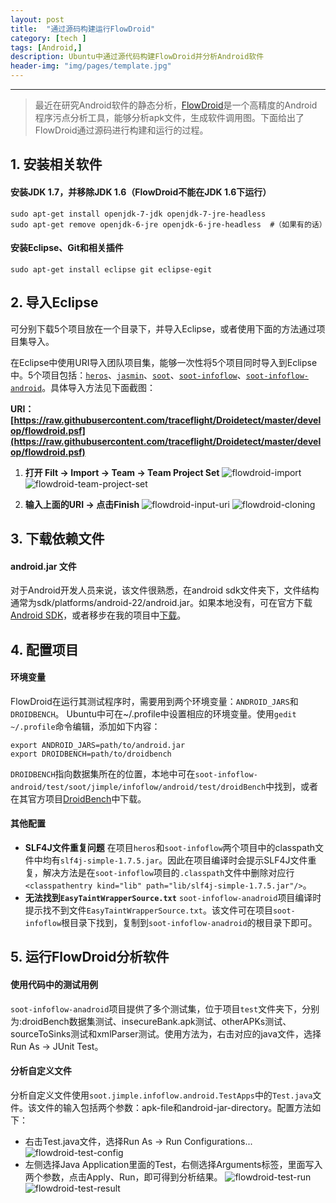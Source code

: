 ```yaml
---
layout: post
title:  "通过源码构建运行FlowDroid"
category: [tech ]
tags: [Android,]
description: Ubuntu中通过源代码构建FlowDroid并分析Android软件
header-img: "img/pages/template.jpg"
---
```



----
> 最近在研究Android软件的静态分析，[FlowDroid](https://blogs.uni-paderborn.de/sse/tools/flowdroid/)是一个高精度的Android程序污点分析工具，能够分析apk文件，生成软件调用图。下面给出了FlowDroid通过源码进行构建和运行的过程。

## 1. 安装相关软件 ##

#### 安装JDK 1.7，并移除JDK 1.6（FlowDroid不能在JDK 1.6下运行） ####
~~~ shell
sudo apt-get install openjdk-7-jdk openjdk-7-jre-headless 
sudo apt-get remove openjdk-6-jre openjdk-6-jre-headless  #（如果有的话）
~~~

#### 安装Eclipse、Git和相关插件 ####
~~~ shell
sudo apt-get install eclipse git eclipse-egit
~~~

## 2. 导入Eclipse #

可分别下载5个项目放在一个目录下，并导入Eclipse，或者使用下面的方法通过项目集导入。

在Eclipse中使用URI导入团队项目集，能够一次性将5个项目同时导入到Eclipse中。5个项目包括：[`heros`](https://github.com/Sable/heros.git)、[`jasmin`](https://github.com/Sable/jasmin.git)、[`soot`](https://github.com/Sable/soot.git)、[`soot-infoflow`](https://github.com/secure-software-engineering/soot-infoflow.git)、[`soot-infoflow-android`](https://github.com/secure-software-engineering/soot-infoflow-android.git)。具体导入方法见下面截图：

**URI： [https://raw.githubusercontent.com/traceflight/Droidetect/master/develop/flowdroid.psf](https://raw.githubusercontent.com/traceflight/Droidetect/master/develop/flowdroid.psf)**

1. **打开 Filt -> Import -> Team -> Team Project Set**
![flowdroid-import](http://7xsbrq.com1.z0.glb.clouddn.com/img/blogs/blog-flowdroid-import.png)
![flowdroid-team-project-set](http://7xsbrq.com1.z0.glb.clouddn.com/img/blogs/blog-flowdroid-team-project-set.png)

2. **输入上面的URI -> 点击Finish**
![flowdroid-input-uri](http://7xsbrq.com1.z0.glb.clouddn.com/img/blogs/blog-flowdroid-input-URI.png)
![flowdroid-cloning](http://7xsbrq.com1.z0.glb.clouddn.com/img/blogs/blog-flowdroid-cloning.png)


## 3. 下载依赖文件 #

#### android.jar 文件 ####
对于Android开发人员来说，该文件很熟悉，在android sdk文件夹下，文件结构通常为sdk/platforms/android-22/android.jar。如果本地没有，可在官方下载[Android SDK](https://developer.android.com/sdk/index.html)，或者移步在我的项目中[下载](https://github.com/traceflight/Android-related-repo/tree/master/Android%20Jars)。

## 4. 配置项目 #

#### 环境变量 ####
FlowDroid在运行其测试程序时，需要用到两个环境变量：`ANDROID_JARS`和`DROIDBENCH`。
Ubuntu中可在~/.profile中设置相应的环境变量。使用`gedit ~/.profile`命令编辑，添加如下内容：

~~~ shell
export ANDROID_JARS=path/to/android.jar
export DROIDBENCH=path/to/droidbench
~~~

`DROIDBENCH`指向数据集所在的位置，本地中可在`soot-infoflow-android/test/soot/jimple/infoflow/android/test/droidBench`中找到，或者在其官方项目[DroidBench](https://github.com/secure-software-engineering/DroidBench)中下载。

#### 其他配置 ####
  * **SLF4J文件重复问题**
  在项目`heros`和`soot-infoflow`两个项目中的classpath文件中均有`slf4j-simple-1.7.5.jar`。因此在项目编译时会提示SLF4J文件重复，解决方法是在`soot-infoflow`项目的`.classpath`文件中删除对应行`<classpathentry kind="lib" path="lib/slf4j-simple-1.7.5.jar"/>`。
  * **无法找到`EasyTaintWrapperSource.txt`**
  `soot-infoflow-anadroid`项目编译时提示找不到文件`EasyTaintWrapperSource.txt`。该文件可在项目`soot-infoflow`根目录下找到，复制到`soot-infoflow-anadroid`的根目录下即可。

## 5. 运行FlowDroid分析软件 #

#### 使用代码中的测试用例 ####
 `soot-infoflow-anadroid`项目提供了多个测试集，位于项目`test`文件夹下，分别为:droidBench数据集测试、insecureBank.apk测试、otherAPKs测试、sourceToSinks测试和xmlParser测试。使用方法为，右击对应的java文件，选择Run As -> JUnit Test。

#### 分析自定义文件 ####
 分析自定义文件使用`soot.jimple.infoflow.android.TestApps`中的`Test.java`文件。该文件的输入包括两个参数：apk-file和android-jar-directory。配置方法如下：

  * 右击Test.java文件，选择Run As -> Run Configurations...
  ![flowdroid-test-config](http://7xsbrq.com1.z0.glb.clouddn.com/img/blogs/blog-flowdroid-test-config.png)
  * 左侧选择Java Application里面的Test，右侧选择Arguments标签，里面写入两个参数，点击Apply、Run，即可得到分析结果。
  ![flowdroid-test-run](http://7xsbrq.com1.z0.glb.clouddn.com/img/blogs/blog-flowdroid-test-run.png)
  ![flowdroid-test-result](http://7xsbrq.com1.z0.glb.clouddn.com/img/blogs/blog-flowdroid-test-result.png)
